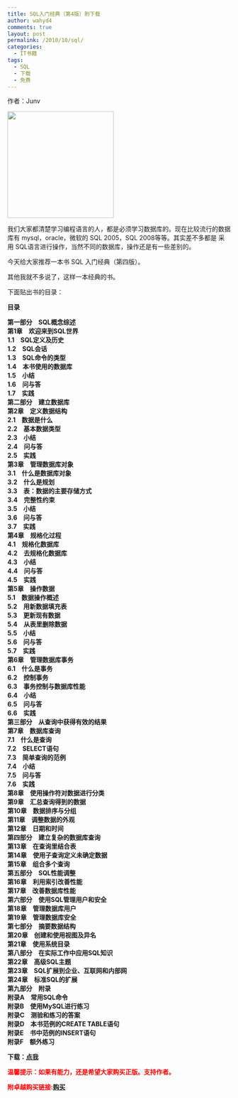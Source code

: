 ```yaml
---
title: SQL入门经典（第4版）附下载
author: wahyd4
comments: true
layout: post
permalink: /2010/10/sql/
categories:
  - IT书籍
tags:
  - SQL
  - 下载
  - 免费
---
```

作者：Junv

[<img class="aligncenter size-full wp-image-645" title="51pYWZH59eL._BO2,204,203,200_PIsitb-sticker-arrow-click,TopRight,35,-76_AA240_SH20_OU28_" src="http://www.junv.info/wp-content/uploads/2010/10/51pYWZH59eL._BO2204203200_PIsitb-sticker-arrow-clickTopRight35-76_AA240_SH20_OU28_.jpg" alt="" width="240" height="240" />][1]

我们大家都清楚学习编程语言的人，都是必须学习数据库的。现在比较流行的数据库有 mysql，oracle，微软的 SQL 2005，SQL 2008等等。其实差不多都是 采用 SQL语言进行操作，当然不同的数据库，操作还是有一些差别的。

今天给大家推荐一本书 SQL 入门经典（第四版）。

其他我就不多说了，这样一本经典的书。

下面贴出书的目录：

**目录**

**第一部分　SQL概念综述  
第1章　欢迎来到SQL世界  
1.1　SQL定义及历史  
1.2　SQL会话  
1.3　SQL命令的类型  
1.4　本书使用的数据库  
1.5　小结  
1.6　问与答  
1.7　实践  
第二部分　建立数据库  
第2章　定义数据结构  
2.1　数据是什么  
2.2　基本数据类型  
2.3　小结  
2.4　问与答  
2.5　实践  
第3章　管理数据库对象  
3.1　什么是数据库对象  
3.2　什么是规划  
3.3　表：数据的主要存储方式  
3.4　完整性约束  
3.5　小结  
3.6　问与答  
3.7　实践  
第4章　规格化过程  
4.1　规格化数据库  
4.2　去规格化数据库  
4.3　小结  
4.4　问与答  
4.5　实践  
第5章　操作数据  
5.1　数据操作概述  
5.2　用新数据填充表  
5.3　更新现有数据  
5.4　从表里删除数据  
5.5　小结  
5.6　问与答  
5.7　实践  
第6章　管理数据库事务  
6.1　什么是事务  
6.2　控制事务  
6.3　事务控制与数据库性能  
6.4　小结  
6.5　问与答  
6.6　实践  
第三部分　从查询中获得有效的结果  
第7章　数据库查询  
7.1　什么是查询  
7.2　SELECT语句  
7.3　简单查询的范例  
7.4　小结  
7.5　问与答  
7.6　实践  
第8章　使用操作符对数据进行分类  
第9章　汇总查询得到的数据  
第10章　数据排序与分组  
第11章　调整数据的外观  
第12章　日期和时间  
第四部分　建立复杂的数据库查询  
第13章　在查询里结合表  
第14章　使用子查询定义未确定数据  
第15章　组合多个查询  
第五部分　SQL性能调整  
第16章　利用索引改善性能  
第17章　改善数据库性能  
第六部分　使用SQL管理用户和安全  
第18章　管理数据库用户  
第19章　管理数据库安全  
第七部分　摘要数据结构  
第20章　创建和使用视图及异名  
第21章　使用系统目录  
第八部分　在实际工作中应用SQL知识  
第22章　高级SQL主题  
第23章　SQL扩展到企业、互联网和内部网  
第24章　标准SQL的扩展  
第九部分　附录  
附录A　常用SQL命令  
附录B　使用MySQL进行练习  
附录C　测验和练习的答案  
附录D　本书范例的CREATE TABLE语句  
附录E　书中范例的INSERT语句  
附录F　额外练习**

**下载：[点我][2]**

**<span style="color: #ff0000;">温馨提示：如果有能力，还是希望大家购买正版。支持作者。</span>**

**<span style="color: #ff0000;">附卓越购买链接:<a href="http://www.amazon.cn/SQL%E5%85%A5%E9%97%A8%E7%BB%8F%E5%85%B8-Ryan-Stephens/dp/B0025VJVWK">购买</a></span>**

 [1]: http://www.junv.info/wp-content/uploads/2010/10/51pYWZH59eL._BO2204203200_PIsitb-sticker-arrow-clickTopRight35-76_AA240_SH20_OU28_.jpg
 [2]: http://u.115.com/file/f165f38b6c
